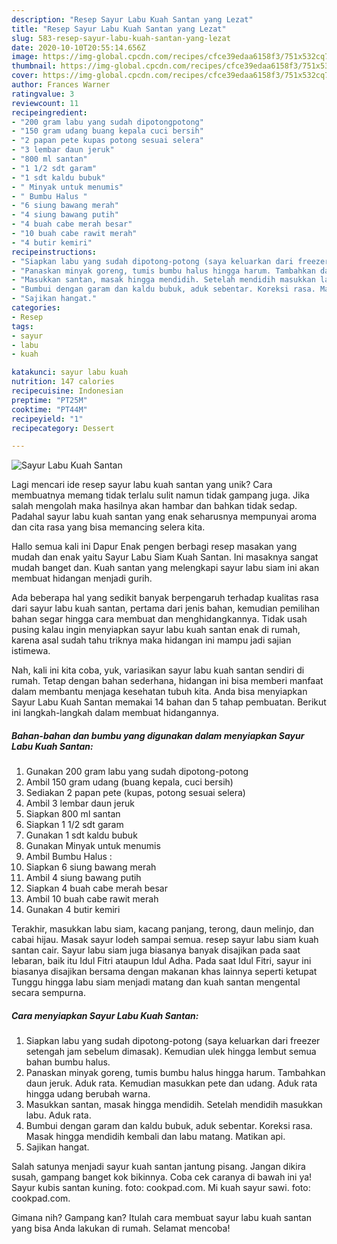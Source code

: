 ```yaml
---
description: "Resep Sayur Labu Kuah Santan yang Lezat"
title: "Resep Sayur Labu Kuah Santan yang Lezat"
slug: 583-resep-sayur-labu-kuah-santan-yang-lezat
date: 2020-10-10T20:55:14.656Z
image: https://img-global.cpcdn.com/recipes/cfce39edaa6158f3/751x532cq70/sayur-labu-kuah-santan-foto-resep-utama.jpg
thumbnail: https://img-global.cpcdn.com/recipes/cfce39edaa6158f3/751x532cq70/sayur-labu-kuah-santan-foto-resep-utama.jpg
cover: https://img-global.cpcdn.com/recipes/cfce39edaa6158f3/751x532cq70/sayur-labu-kuah-santan-foto-resep-utama.jpg
author: Frances Warner
ratingvalue: 3
reviewcount: 11
recipeingredient:
- "200 gram labu yang sudah dipotongpotong"
- "150 gram udang buang kepala cuci bersih"
- "2 papan pete kupas potong sesuai selera"
- "3 lembar daun jeruk"
- "800 ml santan"
- "1 1/2 sdt garam"
- "1 sdt kaldu bubuk"
- " Minyak untuk menumis"
- " Bumbu Halus "
- "6 siung bawang merah"
- "4 siung bawang putih"
- "4 buah cabe merah besar"
- "10 buah cabe rawit merah"
- "4 butir kemiri"
recipeinstructions:
- "Siapkan labu yang sudah dipotong-potong (saya keluarkan dari freezer setengah jam sebelum dimasak). Kemudian ulek hingga lembut semua bahan bumbu halus."
- "Panaskan minyak goreng, tumis bumbu halus hingga harum. Tambahkan daun jeruk. Aduk rata. Kemudian masukkan pete dan udang. Aduk rata hingga udang berubah warna."
- "Masukkan santan, masak hingga mendidih. Setelah mendidih masukkan labu. Aduk rata."
- "Bumbui dengan garam dan kaldu bubuk, aduk sebentar. Koreksi rasa. Masak hingga mendidih kembali dan labu matang. Matikan api."
- "Sajikan hangat."
categories:
- Resep
tags:
- sayur
- labu
- kuah

katakunci: sayur labu kuah 
nutrition: 147 calories
recipecuisine: Indonesian
preptime: "PT25M"
cooktime: "PT44M"
recipeyield: "1"
recipecategory: Dessert

---
```



![Sayur Labu Kuah Santan](https://img-global.cpcdn.com/recipes/cfce39edaa6158f3/751x532cq70/sayur-labu-kuah-santan-foto-resep-utama.jpg)

Lagi mencari ide resep sayur labu kuah santan yang unik? Cara membuatnya memang tidak terlalu sulit namun tidak gampang juga. Jika salah mengolah maka hasilnya akan hambar dan bahkan tidak sedap. Padahal sayur labu kuah santan yang enak seharusnya mempunyai aroma dan cita rasa yang bisa memancing selera kita.

Hallo semua kali ini Dapur Enak pengen berbagi resep masakan yang mudah dan enak yaitu Sayur Labu Siam Kuah Santan. Ini masaknya sangat mudah banget dan. Kuah santan yang melengkapi sayur labu siam ini akan membuat hidangan menjadi gurih.

Ada beberapa hal yang sedikit banyak berpengaruh terhadap kualitas rasa dari sayur labu kuah santan, pertama dari jenis bahan, kemudian pemilihan bahan segar hingga cara membuat dan menghidangkannya. Tidak usah pusing kalau ingin menyiapkan sayur labu kuah santan enak di rumah, karena asal sudah tahu triknya maka hidangan ini mampu jadi sajian istimewa.


Nah, kali ini kita coba, yuk, variasikan sayur labu kuah santan sendiri di rumah. Tetap dengan bahan sederhana, hidangan ini bisa memberi manfaat dalam membantu menjaga kesehatan tubuh kita. Anda bisa menyiapkan Sayur Labu Kuah Santan memakai 14 bahan dan 5 tahap pembuatan. Berikut ini langkah-langkah dalam membuat hidangannya.

<!--inarticleads1-->

##### Bahan-bahan dan bumbu yang digunakan dalam menyiapkan Sayur Labu Kuah Santan:

1. Gunakan 200 gram labu yang sudah dipotong-potong
1. Ambil 150 gram udang (buang kepala, cuci bersih)
1. Sediakan 2 papan pete (kupas, potong sesuai selera)
1. Ambil 3 lembar daun jeruk
1. Siapkan 800 ml santan
1. Siapkan 1 1/2 sdt garam
1. Gunakan 1 sdt kaldu bubuk
1. Gunakan  Minyak untuk menumis
1. Ambil  Bumbu Halus :
1. Siapkan 6 siung bawang merah
1. Ambil 4 siung bawang putih
1. Siapkan 4 buah cabe merah besar
1. Ambil 10 buah cabe rawit merah
1. Gunakan 4 butir kemiri


Terakhir, masukkan labu siam, kacang panjang, terong, daun melinjo, dan cabai hijau. Masak sayur lodeh sampai semua. resep sayur labu siam kuah santan cair. Sayur labu siam juga biasanya banyak disajikan pada saat lebaran, baik itu Idul Fitri ataupun Idul Adha. Pada saat Idul Fitri, sayur ini biasanya disajikan bersama dengan makanan khas lainnya seperti ketupat Tunggu hingga labu siam menjadi matang dan kuah santan mengental secara sempurna. 

<!--inarticleads2-->

##### Cara menyiapkan Sayur Labu Kuah Santan:

1. Siapkan labu yang sudah dipotong-potong (saya keluarkan dari freezer setengah jam sebelum dimasak). Kemudian ulek hingga lembut semua bahan bumbu halus.
1. Panaskan minyak goreng, tumis bumbu halus hingga harum. Tambahkan daun jeruk. Aduk rata. Kemudian masukkan pete dan udang. Aduk rata hingga udang berubah warna.
1. Masukkan santan, masak hingga mendidih. Setelah mendidih masukkan labu. Aduk rata.
1. Bumbui dengan garam dan kaldu bubuk, aduk sebentar. Koreksi rasa. Masak hingga mendidih kembali dan labu matang. Matikan api.
1. Sajikan hangat.


Salah satunya menjadi sayur kuah santan jantung pisang. Jangan dikira susah, gampang banget kok bikinnya. Coba cek caranya di bawah ini ya! Sayur kubis santan kuning. foto: cookpad.com. Mi kuah sayur sawi. foto: cookpad.com. 

Gimana nih? Gampang kan? Itulah cara membuat sayur labu kuah santan yang bisa Anda lakukan di rumah. Selamat mencoba!
